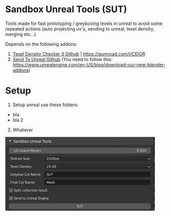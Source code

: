 # Sandbox Unreal Tools (SUT)

Tools made for fast prototyping / greyboxing levels in unreal to avoid some repeated actions (auto projecting uv's, sending to unreal, texel density, merging etc...)

Depends on the following addons:

1. [Texel Density Checker 3 Github](https://github.com/mrven/Blender-Texel-Density-Checker) | https://gumroad.com/l/CEIOR
2. [Send To Unreal Github](https://github.com/EpicGames/BlenderTools) (You need to follow this: https://www.unrealengine.com/en-US/blog/download-our-new-blender-addons)

# Setup

1. Setup unreal use these folders:

- bla
- bla 2

2. Whatever

![SUT](assets/addon.png)
